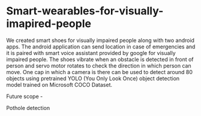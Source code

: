 # Smart-wearables-for-visually-imapired-people

We created smart shoes for visually impaired people along with two android apps.
The android application can send location in case of emergencies and it is paired with smart voice assistant provided by google for visually impaired people.
The shoes vibrate when an obstacle is detected in front of person and servo motor rotates to check the direction in which person can move.
One cap in which a camera is there can be used to detect around 80 objects using pretrained YOLO (You Only Look Once) object detection model trained on Microsoft COCO Dataset.

Future scope -

Pothole detection 

